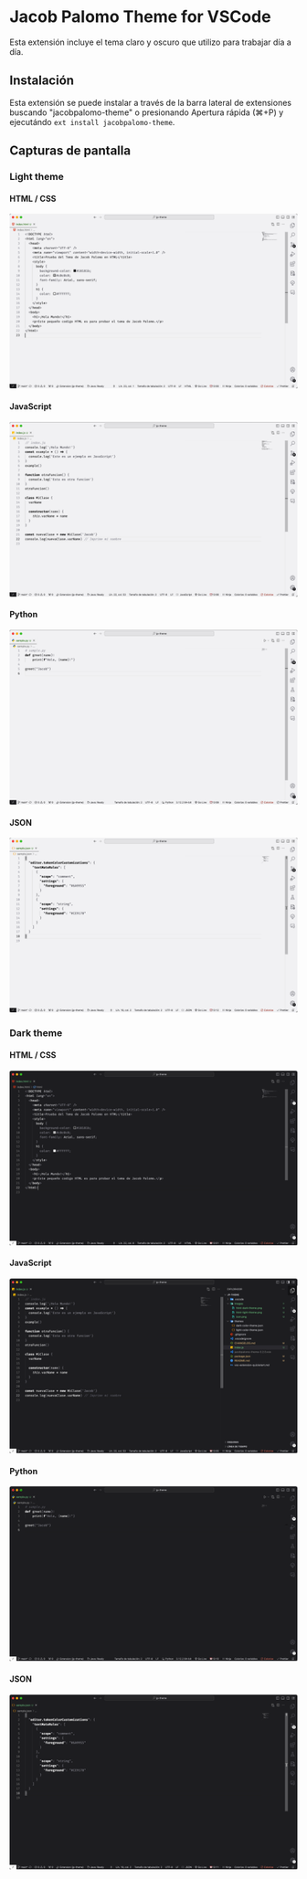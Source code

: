 # Jacob Palomo Theme for VSCode

Esta extensión incluye el tema claro y oscuro que utilizo para trabajar día a día.

## Instalación

Esta extensión se puede instalar a través de la barra lateral de extensiones buscando "jacobpalomo-theme" o presionando Apertura rápida (⌘+P) y ejecutándo `ext install jacobpalomo-theme`.

## Capturas de pantalla

### Light theme

#### HTML / CSS

![html-css-light](images/html-light-theme.png)

#### JavaScript

![javascript-light](images/javascript-light-theme.png)

#### Python

![python-light](images/python-light-theme.png)

#### JSON

![json-light](images/json-light-theme.png)

### Dark theme

#### HTML / CSS

![html-css-dark](images/html-dark-theme.png)

#### JavaScript

![javascript-dark](images/javascript-dark-theme.png)

#### Python

![python-dark](images/python-dark-theme.png)

#### JSON

![json-dark](images/json-dark-theme.png)

